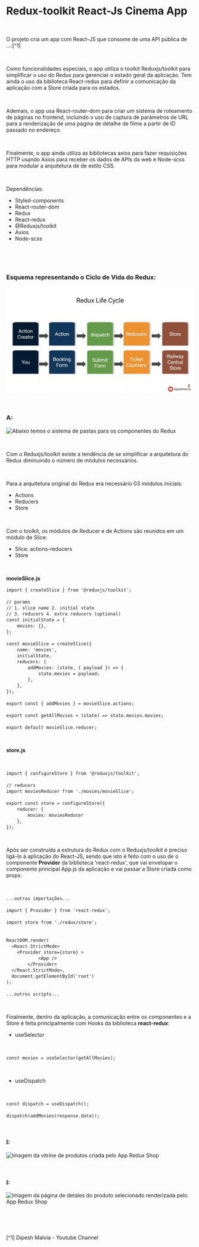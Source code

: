 # Redux-toolkit React-Js Cinema App

<br />

O projeto cria um app com React-JS que consome de uma API pública de ...:[^1]

<br />

Como funcionalidades especiais, o app utiliza o toolkit Reduxjs/toolkit para simplificar o uso do Redux para gerenciar o estado geral da aplicação. Tem ainda o uso da biblioteca React-redux para definir a comunicação da aplicação com a Store criada para os estados.


<br />

Ademais, o app usa React-router-dom para criar um sistema de roteamento de páginas no frontend, incluindo o uso de captura de parámetros de URL para a renderização de uma página de detalhe de filme a partir de ID passado no endereço. 


<br />

Finalmente, o app ainda utiliza as bibliotecas axios para fazer requisições HTTP usando Axios para receber os dados de APIs da web e Node-scss para modular a arquitetura de de estilo CSS.

<br />

Dependências:

- Styled-components
- React-router-dom
- Redux
- React-redux
- @Reduxjs/toolkit
- Axios
- Node-scss


<br />

[]()

<br />

### Esquema representando o Ciclo de Vida do Redux:

![Esquema representando o Ciclo de Vida do Redux](/public/images/the-redux-life-cycle.png)

<br />

### A:

![Abaixo temos o sistema de pastas para os componentes do Redux](/public/images/)


<br />

Com o Reduxjs/toolkit existe a tendência de se simplificar a arquitetura do Redux diminuindo o número de módulos necessários.

<br />

Para a arquitetura original do Redux era necessário 03 módulos iniciais:

- Actions
- Reducers
- Store


<br />

Com o toolkit, os módulos de Reducer e de Actions são reunídos em um módulo de Slice:

- Slice: actions-reducers 
- Store


<br />

**movieSlice.js**
```
import { createSlice } from '@reduxjs/toolkit';

// params
// 1. slice name 2. initial state 
// 3. reducers 4. extra reducers (optional)
const initialState = {
	movies: {},
};

const movieSlice = createSlice({
	name: 'movies',
	initialState,
	reducers: {
		addMovies: (state, { payload }) => {
			state.movies = payload;
		},
	},
});

export const { addMovies } = movieSlice.actions;

export const getAllMovies = (state) => state.movies.movies;

export default movieSlice.reducer;
```

<br />

**store.js**


<br />

```
import { configureStore } from '@reduxjs/toolkit';

// reducers
import moviesReducer from './movies/movieSlice';

export const store = configureStore({
	reducer: {
		movies: moviesReducer
	},
});
```

<br />

Após ser construída a estrutura do Redux com o Reduxjs/toolkit é preciso ligá-lo à aplicação do React-JS, sendo que isto é feito com o uso de o componente **Provider** da biblioteca 'react-redux', que vai envelopar o componente principal App.js da aplicação e vai passar a Store criada como props:


<br />

```
...outras importações...

import { Provider } from 'react-redux';

import store from './redux/store';


ReactDOM.render(
  <React.StrictMode>
    <Provider store={store} >
			<App />
		</Provider>
  </React.StrictMode>,
  document.getElementById('root')
);

...outros scripts...
```

<br />

Finalmente, dentro da aplicação, a comunicação entre os componentes e a Store é feita principalmente com Hooks da biblioteca **react-redux**:

- useSelector

<br />

```
const movies = useSelector(getAllMovies);
```

<br />

- useDispatch

<br />

```
const dispatch = useDispatch();

dispatch(addMovies(response.data));
```

<br />

### I:

![Imagem da vitrine de produtos criada pelo App Redux Shop](/public/images/)






<br />

### I:

![Imagem da página de detales do produto selecionado renderizada pelo App Redux Shop](/public/images/)



<br />



<br />
<br />

[^1]  Dipesh Malvia - Youtube Channel



